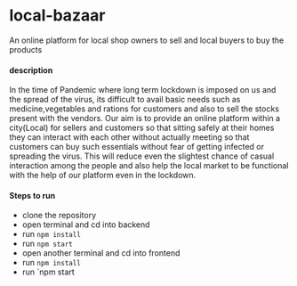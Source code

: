# local-bazaar

An online platform for local shop owners to sell and local buyers to buy the products

#### description
In the time of Pandemic where long term lockdown is imposed on us and the spread of the virus, its difficult to avail basic needs such as medicine,vegetables and rations for customers and also to sell the stocks present with the vendors.
Our aim is to provide an online platform within a city(Local) for sellers and customers so that sitting safely at their homes they can interact with each other without actually meeting so that customers can buy such essentials without fear of getting infected or spreading the virus.
This will reduce even the slightest chance of casual interaction among the people and also help the local market to be functional with the help of our platform even in the lockdown.


#### Steps to run
- clone the repository
- open terminal and cd into backend
- run `npm install`
- run `npm start`
- open another terminal and cd into frontend 
- run `npm install`
- run `npm start
